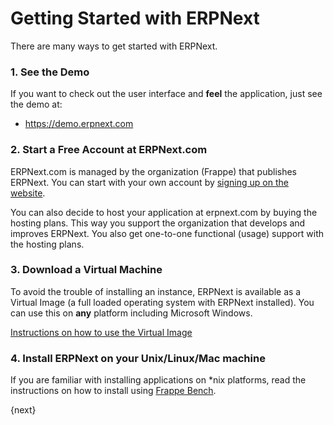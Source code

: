 <!-- add-breadcrumbs -->
# Getting Started with ERPNext

There are many ways to get started with ERPNext.

### 1\. See the Demo

If you want to check out the user interface and **feel** the application, just
see the demo at:

  * <https://demo.erpnext.com>

### 2\. Start a Free Account at ERPNext.com


ERPNext.com is managed by the organization (Frappe) that publishes ERPNext.
You can start with your own account by [signing up on the
website](https://erpnext.com).

You can also decide to host your application at erpnext.com by buying the
hosting plans. This way you support the organization that develops and
improves ERPNext. You also get one-to-one functional (usage) support with the
hosting plans.

### 3\. Download a Virtual Machine

To avoid the trouble of installing an instance, ERPNext is available as a
Virtual Image (a full loaded operating system with ERPNext installed). You can
use this on **any** platform including Microsoft Windows.

[Instructions on how to use the Virtual Image](https://erpnext.com/download)

### 4\. Install ERPNext on your Unix/Linux/Mac machine

If you are familiar with installing applications on *nix platforms, read the instructions on how to install using [Frappe Bench](https://github.com/frappe/bench).

{next}
